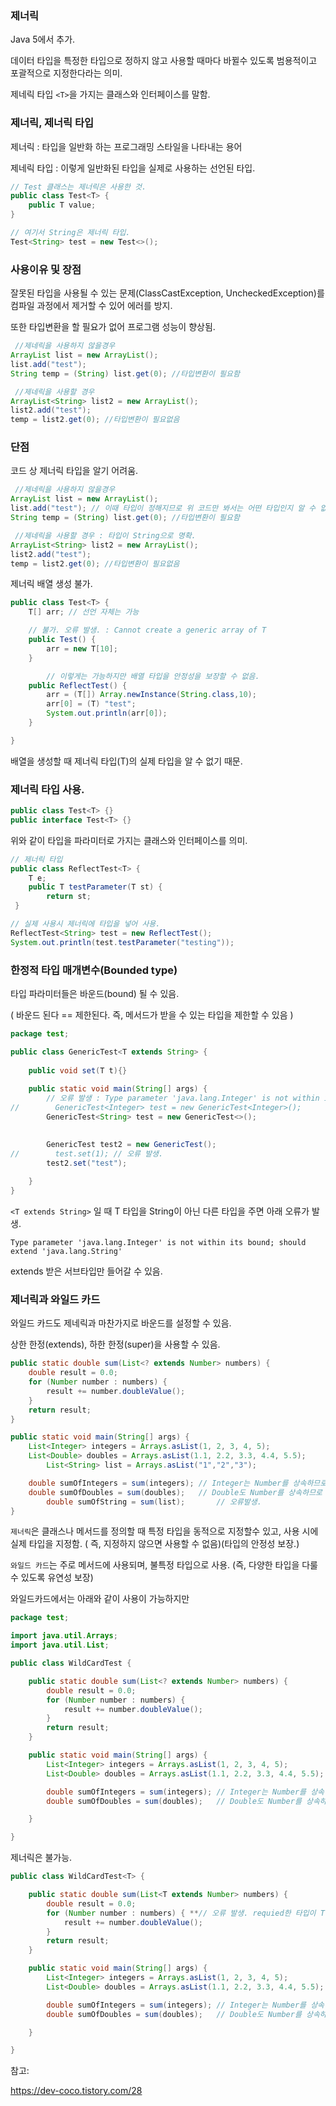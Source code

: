### 제너릭

Java 5에서 추가.

데이터 타입을 특정한 타입으로 정하지 않고 사용할 때마다 바뀔수 있도록 범용적이고 포괄적으로 지정한다라는 의미.

제네릭 타입 ```<T>```을 가지는 클래스와 인터페이스를 말함.

### 제너릭, 제너릭 타입

제너릭 :  타입을 일반화 하는 프로그래밍 스타일을 나타내는 용어

제네릭 타입 : 이렇게 일반화된 타입을 실제로 사용하는 선언된 타입.

```java
// Test 클래스는 제너릭은 사용한 것.
public class Test<T> {
    public T value;
}

// 여기서 String은 제너릭 타입.
Test<String> test = new Test<>();
```

### 사용이유 및 장점

잘못된 타입을 사용될 수 있는 문제(ClassCastException, UncheckedException)를 컴파일 과정에서 제거할 수 있어 에러를 방지.

또한 타입변환을 할 필요가 없어 프로그램 성능이 향상됨.

```java
 //제네릭을 사용하지 않을경우
ArrayList list = new ArrayList();
list.add("test");
String temp = (String) list.get(0); //타입변환이 필요함        

 //제네릭을 사용할 경우
ArrayList<String> list2 = new ArrayList();
list2.add("test");
temp = list2.get(0); //타입변환이 필요없음
```

### 단점

코드 상 제너릭 타입을 알기 어려움.

```java
 //제네릭을 사용하지 않을경우
ArrayList list = new ArrayList();
list.add("test"); // 이때 타입이 정해지므로 위 코드만 봐서는 어떤 타입인지 알 수 없음
String temp = (String) list.get(0); //타입변환이 필요함        

 //제네릭을 사용할 경우 : 타입이 String으로 명확.
ArrayList<String> list2 = new ArrayList();
list2.add("test");
temp = list2.get(0); //타입변환이 필요없음
```

제너릭 배열 생성 불가.

```java
public class Test<T> {
	T[] arr; // 선언 자체는 가능

	// 불가. 오류 발생. : Cannot create a generic array of T
	public Test() {
		arr = new T[10];
	}

		// 이렇게는 가능하지만 배열 타입을 안정성을 보장할 수 없음.
    public ReflectTest() {
        arr = (T[]) Array.newInstance(String.class,10);
        arr[0] = (T) "test";
        System.out.println(arr[0]);
    }

}
```

배열을 생성할 때 제너릭 타입(T)의 실제 타입을 알 수 없기 때문.

### 제너릭 타입 사용.

```java
public class Test<T> {}
public interface Test<T> {}
```

위와 같이 타입을 파라미터로 가지는 클래스와 인터페이스를 의미.

```java
// 제너릭 타입
public class ReflectTest<T> {
    T e;
    public T testParameter(T st) {
        return st;
 }

// 실제 사용시 제너릭에 타입을 넣어 사용.
ReflectTest<String> test = new ReflectTest();
System.out.println(test.testParameter("testing"));
```

### 한정적 타입 매개변수(Bounded type)

타입 파라미터들은 바운드(bound) 될 수 있음.

( 바운드 된다 == 제한된다. 즉, 메서드가 받을 수 있는 타입을 제한할 수 있음 )

```java
package test;

public class GenericTest<T extends String> {
    
    public void set(T t){}
    
    public static void main(String[] args) {
        // 오류 발생 : Type parameter 'java.lang.Integer' is not within its bound; should extend 'java.lang.String'
//        GenericTest<Integer> test = new GenericTest<Integer>();
        GenericTest<String> test = new GenericTest<>();

        
        GenericTest test2 = new GenericTest();
//        test.set(1); // 오류 발생.
        test2.set("test");
        
    }
}

```

`<T extends String>` 일 때 T 타입을 String이 아닌 다른 타입을 주면 아래 오류가 발생.

`Type parameter 'java.lang.Integer' is not within its bound; should extend 'java.lang.String'`

extends 받은 서브타입만 들어갈 수 있음.

### 제너릭과 와일드 카드

와일드 카드도 제네릭과 마찬가지로 바운드를 설정할 수 있음.

상한 한정(extends), 하한 한정(super)을 사용할 수 있음.

```java
public static double sum(List<? extends Number> numbers) {
    double result = 0.0;
    for (Number number : numbers) {
        result += number.doubleValue();
    }
    return result;
}

public static void main(String[] args) {
    List<Integer> integers = Arrays.asList(1, 2, 3, 4, 5);
    List<Double> doubles = Arrays.asList(1.1, 2.2, 3.3, 4.4, 5.5);
		List<String> list = Arrays.asList("1","2","3");

    double sumOfIntegers = sum(integers); // Integer는 Number를 상속하므로 가능
    double sumOfDoubles = sum(doubles);   // Double도 Number를 상속하므로 가능
		double sumOfString = sum(list);       // 오류발생.
}
```

`제너릭`은 클래스나 메서드를 정의할 때 특정 타입을 동적으로 지정할수 있고, 사용 시에 실제 타입을 지정함. ( 즉, 지정하지 않으면 사용할 수 없음)(타입의 안정성 보장.)

`와일드 카드`는 주로 메서드에 사용되며, 불특정 타입으로 사용. (즉, 다양한 타입을 다룰 수 있도록 유연성 보장)

와일드카드에서는 아래와 같이 사용이 가능하지만

```java
package test;

import java.util.Arrays;
import java.util.List;

public class WildCardTest {

    public static double sum(List<? extends Number> numbers) {
        double result = 0.0;
        for (Number number : numbers) {
            result += number.doubleValue();
        }
        return result;
    }

    public static void main(String[] args) {
        List<Integer> integers = Arrays.asList(1, 2, 3, 4, 5);
        List<Double> doubles = Arrays.asList(1.1, 2.2, 3.3, 4.4, 5.5);

        double sumOfIntegers = sum(integers); // Integer는 Number를 상속하므로 가능
        double sumOfDoubles = sum(doubles);   // Double도 Number를 상속하므로 가능

    }

}

```

제너릭은 불가능.

```java
public class WildCardTest<T> {

    public static double sum(List<T extends Number> numbers) {
        double result = 0.0;
        for (Number number : numbers) { **// 오류 발생. requied한 타입이 T라고 뜸.**
            result += number.doubleValue();
        }
        return result;
    }

    public static void main(String[] args) {
        List<Integer> integers = Arrays.asList(1, 2, 3, 4, 5);
        List<Double> doubles = Arrays.asList(1.1, 2.2, 3.3, 4.4, 5.5);

        double sumOfIntegers = sum(integers); // Integer는 Number를 상속하므로 가능
        double sumOfDoubles = sum(doubles);   // Double도 Number를 상속하므로 가능

    }

}
```

참고:

https://dev-coco.tistory.com/28